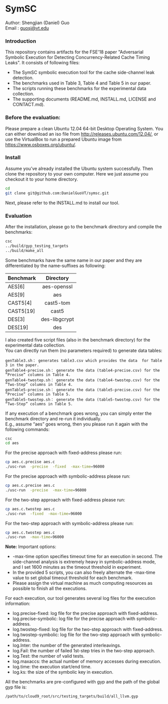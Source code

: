 # SymSC
Author: Shengjian (Daniel) Guo  
Email : guosj@vt.edu  
### Introduction
This repository contains artifacts for the FSE'18 paper "Adversarial Symbolic Execution for 
Detecting Concurrency-Related Cache Timing Leaks". It consists of following files:

* The SymSC symbolic execution tool for the cache side-channel leak detection.
* The benchmarks used in Table 3, Table 4 and Table 5 in our paper.
* The scripts running these benchmarks for the experimental data collection.
* The supporting documents (README.md, INSTALL.md, LICENSE and CONTACT.md).

### Before the evaluation: 
Please prepare a clean Ubuntu 12.04 64-bit Desktop Operating System. 
You can either download an iso file from http://releases.ubuntu.com/12.04/, or use the VirtualBox 
to run a prepared Ubuntu image from https://www.osboxes.org/ubuntu/.

### Install
Assume you’ve already installed the Ubuntu system successfully.
Then clone the repository to your own computer. Here we just assume you 
checkout it to your home directory.
``` bash
cd
git clone git@github.com:DanielGuoVT/symsc.git
``` 
Next, please refer to the INSTALL.md to install our tool.

### Evaluation
After the installation, please go to the benchmark directory and compile the benchmarks:
``` bash
csc
../build/gyp_testing_targets
../build/make_all
```

Some benchmarks have the same name in our paper and they are differentiated by the
name-suffixes as following:

| Benchmark     | Directory     |
| ------------- |:-------------:|
| AES\[6\]      | aes-openssl   |
| AES\[9\]      | aes           |
|CAST5\[4\]     | cast5-tom     |
|CAST5\[19\]    | cast5         |
|DES\[3\]       | des-libgcrypt |
|DES\[19\]      | des           |

I also created five script files (also in the benchmark directory) for the experimental data collection.  
You can directly run them (no parameters required) to generate data tables:  
```
genTable3.sh： generates table3.csv which provides the data  for Table 3 in the paper.  
genTable4-precise.sh： generate the data (table4-precise.csv) for the “Precise” columns in Table 4.  
genTable4-twostep.sh： generate the data (table4-twostep.csv) for the “Two-Step” columns in Table 4.  
genTable5-precise.sh： generate the data (table5-precise.csv) for the “Precise” columns in Table 5.  
genTable5-twostep.sh： generate the data (table5-twostep.csv) for the “Two-Step” columns in Table 5.  
```

If any execution of a benchmark goes wrong, you can simply enter the benchmark directory and re-run it individually.  
E.g., assume “aes” goes wrong, then you please run it again with the following commands: 
``` bash
csc
cd aes
```

For the precise approach with fixed-address please run:
``` bash
cp aes.c.precise aes.c
./usc-run  -precise  -fixed  -max-time=96000
```

For the precise approach with symbolic-address please run:
``` bash
cp aes.c.precise aes.c
./usc-run  -precise  -max-time=96000
```

For the two-step approach with fixed-address please run:
``` bash
cp aes.c.twostep aes.c
./usc-run  -fixed  -max-time=96000
```

For the two-step approach with symbolic-address please run:
``` bash
cp aes.c.twostep aes.c
./usc-run  -max-time=96000
```

__Note:__ 
Important options:
* -max-time option specifies timeout time for an execution in second. The side-channel analysis is extremely heavy in symbolic-address mode, and I set 1600 minutes as the timeout threshold in experiment.
* In the provided 5 scripts, you can also freely alternate the -max-time value to set global timeout threshold for each benchmark.
* Please assign the virtual machine as much computing resources as possible to finish all the executions.

For each execution, our tool generates several log files for the execution information:
* log.precise-fixed: log file for the precise approach with fixed-address.
* log.precise-symbolic: log file for the precise approach with symbolic-address.
* log.twostep-fixed: log file for the two-step approach with fixed-address.
* log.twostep-symbolic: log file for the two-step approach with symbolic-address.
* log.Inter: the number of the generated interleavings.
* log.Fail: the number of failed 1st-step tries in the two-step approach.
* log.Test: the number of valid tests.
* log.maxaccs: the actual number of memory accesses during execution.
* log.time: the execution start/end time.
* log.ks: the size of the symbolic key in execution.


All the benchmarks are pre-configured with gyp and the path of the global gyp file is:
```bash
/path/to/cloud9_root/src/testing_targets/build/all_llvm.gyp
```
